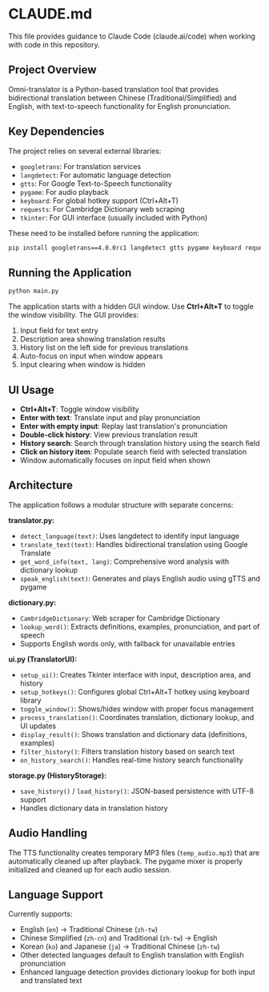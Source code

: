 # CLAUDE.md

This file provides guidance to Claude Code (claude.ai/code) when working with code in this repository.

## Project Overview

Omni-translator is a Python-based translation tool that provides bidirectional translation between Chinese (Traditional/Simplified) and English, with text-to-speech functionality for English pronunciation.

## Key Dependencies

The project relies on several external libraries:
- `googletrans`: For translation services
- `langdetect`: For automatic language detection  
- `gtts`: For Google Text-to-Speech functionality
- `pygame`: For audio playback
- `keyboard`: For global hotkey support (Ctrl+Alt+T)
- `requests`: For Cambridge Dictionary web scraping
- `tkinter`: For GUI interface (usually included with Python)

These need to be installed before running the application:
```bash
pip install googletrans==4.0.0rc1 langdetect gtts pygame keyboard requests
```

## Running the Application

```bash
python main.py
```

The application starts with a hidden GUI window. Use **Ctrl+Alt+T** to toggle the window visibility. The GUI provides:
1. Input field for text entry
2. Description area showing translation results
3. History list on the left side for previous translations
4. Auto-focus on input when window appears
5. Input clearing when window is hidden

## UI Usage

- **Ctrl+Alt+T**: Toggle window visibility
- **Enter with text**: Translate input and play pronunciation
- **Enter with empty input**: Replay last translation's pronunciation
- **Double-click history**: View previous translation result
- **History search**: Search through translation history using the search field
- **Click on history item**: Populate search field with selected translation
- Window automatically focuses on input field when shown

## Architecture

The application follows a modular structure with separate concerns:

**translator.py:**
- `detect_language(text)`: Uses langdetect to identify input language
- `translate_text(text)`: Handles bidirectional translation using Google Translate
- `get_word_info(text, lang)`: Comprehensive word analysis with dictionary lookup
- `speak_english(text)`: Generates and plays English audio using gTTS and pygame

**dictionary.py:**
- `CambridgeDictionary`: Web scraper for Cambridge Dictionary
- `lookup_word()`: Extracts definitions, examples, pronunciation, and part of speech
- Supports English words only, with fallback for unavailable entries

**ui.py (TranslatorUI):**
- `setup_ui()`: Creates Tkinter interface with input, description area, and history
- `setup_hotkeys()`: Configures global Ctrl+Alt+T hotkey using keyboard library
- `toggle_window()`: Shows/hides window with proper focus management
- `process_translation()`: Coordinates translation, dictionary lookup, and UI updates
- `display_result()`: Shows translation and dictionary data (definitions, examples)
- `filter_history()`: Filters translation history based on search text
- `on_history_search()`: Handles real-time history search functionality

**storage.py (HistoryStorage):**
- `save_history()` / `load_history()`: JSON-based persistence with UTF-8 support
- Handles dictionary data in translation history

## Audio Handling

The TTS functionality creates temporary MP3 files (`temp_audio.mp3`) that are automatically cleaned up after playback. The pygame mixer is properly initialized and cleaned up for each audio session.

## Language Support

Currently supports:
- English (`en`) → Traditional Chinese (`zh-tw`)
- Chinese Simplified (`zh-cn`) and Traditional (`zh-tw`) → English  
- Korean (`ko`) and Japanese (`ja`) → Traditional Chinese (`zh-tw`)
- Other detected languages default to English translation with English pronunciation
- Enhanced language detection provides dictionary lookup for both input and translated text